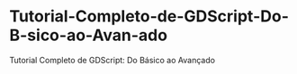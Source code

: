 # Tutorial-Completo-de-GDScript-Do-B-sico-ao-Avan-ado
Tutorial Completo de GDScript: Do Básico ao Avançado
